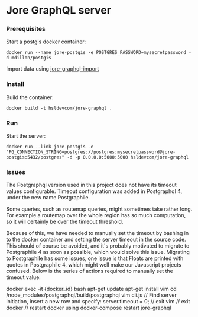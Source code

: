 # Jore GraphQL server

### Prerequisites

Start a postgis docker container:
```
docker run --name jore-postgis -e POSTGRES_PASSWORD=mysecretpassword -d mdillon/postgis
```

Import data using [jore-graphql-import](https://github.com/HSLdevcom/jore-graphql-import)

### Install

Build the container:
```
docker build -t hsldevcom/jore-graphql .
```

### Run

Start the server:
```
docker run --link jore-postgis -e "PG_CONNECTION_STRING=postgres://postgres:mysecretpassword@jore-postgis:5432/postgres" -d -p 0.0.0.0:5000:5000 hsldevcom/jore-graphql
```

### Issues

The Postgraphql version used in this project does not have its timeout values configurable. Timeout configuration was added in Postgraphql 4, under the new name Postgraphile. 

Some queries, such as routemap queries, might sometimes take rather long. For example a routemap over the whole region has so much computation, so it will certainly be over the timeout threshold. 

Because of this, we have needed to manually set the timeout by bashing in to the docker container and setting the server timeout in the source code.
This should of course be avoided, and it's probably motivated to migrate to Postgraphile 4 as soon as possible, which would solve this issue.
Migrating to Postgraphile has some issues, one issue is that Floats are printed with quotes in Postgraphile 4, which might well make our Javascript projects confused.
Below is the series of actions required to manually set the timeout value:

docker exec -it {docker_id} bash
apt-get update
apt-get install vim
cd /node_modules/postgraphql/build/postgraphql
vim cli.js
// Find server initiation, insert a new row and specify:
server.timeout = 0;
// exit vim
// exit docker
// restart docker using
docker-compose restart jore-graphql


